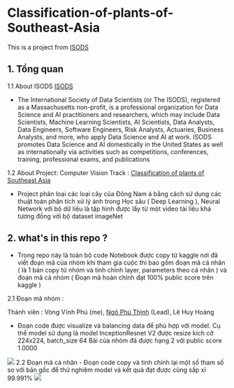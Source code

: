 # Classification-of-plants-of-Southeast-Asia

This is a project from [ISODS](https://www.isods.org/)


## 1. Tổng quan
1.1 About ISODS [ISODS](https://www.isods.org/)

- The International Society of Data Scientists (or The ISODS), registered as a Massachusetts non-profit, is a professional organization for Data Science and AI practitioners and researchers, which may include Data Scientists, Machine Learning Scientists, AI Scientists, Data Analysts, Data Engineers, Software Engineers, Risk Analysts, Actuaries, Business Analysts, and more, who apply Data Science and AI at work. ISODS promotes Data Science and AI domestically in the United States as well as internationally via activities such as competitions, conferences, training, professional exams, and publications

1.2 About Project:
Computer Vision Track : [Classification of plants of Southeast Asia](https://www.kaggle.com/competitions/classification-of-plants-of-southeast-asia)

- Project phân loại các loại cây của Đông Nam á bằng cách sử dụng các thuật toán phân tích xử lý ảnh trong Học sâu ( Deep Learning ), Neural Network với bộ dữ liệu là tập hình được lấy từ một video tài liệu khá tương đồng với bộ dataset imageNet

## 2. what's in this repo ?
- Trong repo này là toàn bộ code Notebook được copy từ kaggle nơi đã viết đoạn mã của nhóm khi tham gia cuộc thi bao gồm đoạn mã cá nhân ( là 1 bản copy từ nhóm và tinh chỉnh layer, parameters theo cá nhân ) và đoạn mã cả nhóm ( Đoạn mã hoàn chỉnh đạt 100% public score trên kaggle )

2.1 Đoạn mã nhóm :

Thành viên : Vòng Vĩnh Phú (me), [Ngô Phú Thịnh](https://github.com/th1nhng0) (Lead), Lê Huy Hoàng

- Đoạn code được visualize và balancing data để phù hợp với model. Cụ thể model sử dụng là model InceptionResnet V2 được resize kích cỡ 224x224, batch_size 64
Bài của nhóm đã được hạng 2 với public score 1.0000 
<img src="https://cdn.discordapp.com/attachments/783363159020404800/962572141021261864/unknown.png"> 
2.2 Đoạn mã cá nhân
- Đoạn code copy và tinh chỉnh lại một số tham số so với bản gốc để thử nghiệm model và kết quả đạt được cũng sấp xỉ 99.991% 
<img src="https://cdn.discordapp.com/attachments/783363159020404800/963358798863548466/IMG_20220410_121858.jpg"> 
